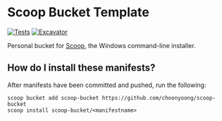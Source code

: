 # Scoop Bucket Template

<!-- Uncomment the following line after replacing placeholders -->
[![Tests](https://github.com/choonyoong/scoop-bucket/actions/workflows/ci.yml/badge.svg)](https://github.com/choonyoong/scoop-bucket/actions/workflows/ci.yml) [![Excavator](https://github.com/choonyoong/scoop-bucket/actions/workflows/excavator.yml/badge.svg)](https://github.com/choonyoong/scoop-bucket/actions/workflows/excavator.yml)

Personal bucket for [Scoop](https://scoop.sh), the Windows command-line installer.


## How do I install these manifests?

After manifests have been committed and pushed, run the following:

```pwsh
scoop bucket add scoop-bucket https://github.com/choonyoong/scoop-bucket
scoop install scoop-bucket/<manifestname>
```
